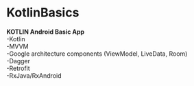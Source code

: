 # KotlinBasics
<b> KOTLIN Android Basic App</b><br>
-Kotlin <br>
-MVVM <br>
-Google architecture components (ViewModel, LiveData, Room) <br>
-Dagger <br>
-Retrofit <br>
-RxJava/RxAndroid <br>
